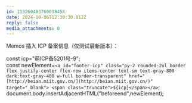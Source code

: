 ```yaml
---
id: 113260483760038458
date: 2024-10-06T12:30:30.812Z
reply: false
media_attachments: 0
---
```


Memos 插入 ICP 备案信息（仅测试最新版本）：

const icp="萌ICP备5201号-9";  
const newElement=`<a id="footer-icp" class="py-2 rounded-2xl border flex justify-center flex-row items-center text-sm text-gray-800 dark:text-gray-400 w-full border-transparent" href="[http://beian.miit.gov.cn/](http://beian.miit.gov.cn/)" target="_blank"> <span class="truncate">${icp}</span></a>`;  
document.body.insertAdjacentHTML("beforeend",newElement);

